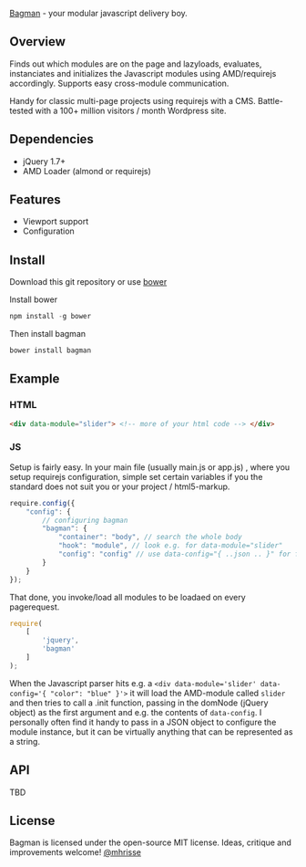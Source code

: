 [Bagman](http://en.wikipedia.org/wiki/Bagman) - your modular javascript delivery boy.

## Overview

Finds out which modules are on the page and lazyloads, 
evaluates, instanciates and initializes the Javascript modules
using AMD/requirejs accordingly. Supports easy cross-module communication. 

Handy for classic multi-page projects using requirejs
with a CMS. Battle-tested with a 100+ million visitors / month 
Wordpress site. 

## Dependencies
* jQuery 1.7+
* AMD Loader (almond or requirejs)

## Features
* Viewport support
* Configuration

## Install
Download this git repository or use 
[bower](https://bower.io)

Install bower
```javascript
npm install -g bower
```

Then install bagman
```javascript
bower install bagman
```


## Example

### HTML
```html
<div data-module="slider"> <!-- more of your html code --> </div>
```

### JS

Setup is fairly easy. In your main file (usually main.js or app.js) , where you setup requirejs
configuration, simple set certain variables if you the standard does not suit you or your
project / html5-markup.

```javascript
require.config({
	"config": {
		// configuring bagman
        "bagman": {
            "container": "body", // search the whole body
            "hook": "module", // look e.g. for data-module="slider"
			"config": "config" // use data-config="{ ..json .. }" for further configuration of the module
        }
    }
});
```

That done, you invoke/load all modules to be loadaed on every pagerequest.

```javascript
require(
	[
		'jquery',
		'bagman'
	]
);
```

When the Javascript parser hits e.g. a `<div data-module='slider' data-config='{ "color": "blue" }'>` it will load the AMD-module
called `slider` and then tries to call a .init function, passing in the domNode (jQuery object) as the 
first argument and e.g. the contents of `data-config`. I personally often find it handy to pass in a JSON object to configure
the module instance, but it can be virtually anything that can be represented as a string. 

## API
TBD

## License
Bagman is licensed under the open-source MIT license.
Ideas, critique and improvements welcome!
[@mhrisse](http://twitter.com/mhrisse)